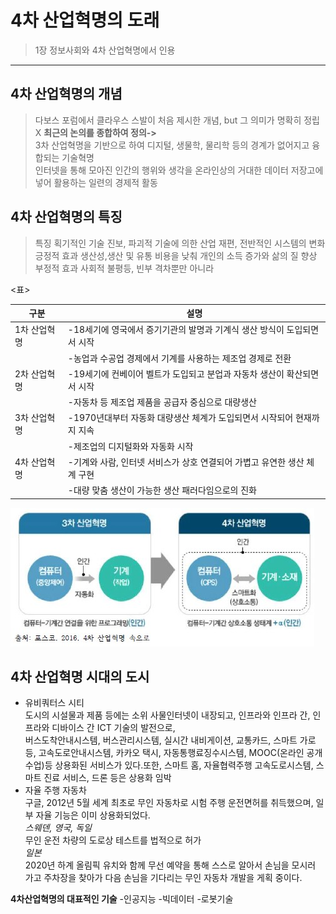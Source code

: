 # 4차 산업혁명의 도래

> 1장 정보사회와 4차 산업혁명에서 인용
***

## 4차 산업혁명의 개념
> 다보스 포럼에서 클라우스 스발이 처음 제시한 개념, but 그 의미가 명확히 정립X
**최근의 논의를 종합하여 정의->**<br>
3차 산업혁명을 기반으로 하여 디지털, 생물학, 물리학 등의 경계가 없어지고 융합되는 기술혁명<br>
인터넷을 통해 모아진 인간의 행위와 생각을 온라인상의 거대한 데이터 저장고에 넣어 활용하는 일련의 경제적 활동
## 4차 산업혁명의 특징
> 특징
획기적인 기술 진보, 파괴적 기술에 의한 산업 재편, 전반적인 시스템의 변화
> 긍정적 효과
생산성,생산 및 유통 비용을 낮춰 개인의 소득 증가와 삶의 질 향상
> 부정적 효과
사회적 불평등, 빈부 격차뿐만 아니라

<표>

|구분|설명|
|---|---|
|1차 산업혁명|-18세기에 영국에서 증기기관의 발명과 기계식 생산 방식이 도입되면서 시작|
||-농업과 수공업 경제에서 기계를 사용하는 제조업 경제로 전환|
|2차 산업혁명|-19세기에 컨베이어 벨트가 도입되고 분업과 자동차 생산이 확산되면서 시작|
||-자동차 등 제조업 제품을 공급자 중심으로 대량생산|
|3차 산업혁명|-1970년대부터 자동화 대량생산 체계가 도입되면서 시작되어 현재까지 지속|
||-제조업의 디지털화와 자동화 시작|
|4차 산업혁명|-기계와 사람, 인터넷 서비스가 상호 연결되어 가볍고 유연한 생산 체계 구현|
||-대량 맞춤 생산이 가능한 생산 패러다임으로의 진화|

![4차 산업혁명](./img/그림01_3차산업과4차산업.jpg)

## 4차 산업혁명 시대의 도시
- 유비쿼터스 시티<br>
도시의 시설물과 제품 등에는 소위 사물인터넷이 내장되고, 인프라와 인프라 간, 인프라와 디바이스 간 ICT 기술의 발전으로,<br>
버스도착안내시스템, 버스관리시스템, 실시간 내비게이션, 교통카드, 스마트 가로등, 고속도로안내시스템, 카카오 택시, 자동통행료징수시스템, MOOC(온라인 공개수업)등 상용화된 서비스가 있다.또한, 스마트 홈, 자율협력주행 고속도로시스템, 스마트 진료 서비스, 드론 등은 상용화 임박<br>
- 자율 주행 자동차<br>
구글, 2012년 5월 세계 최초로 무인 자동차로 시험 주행 운전면허를 취득했으며, 일부 자율 기능은 이미 상용화되었다.<br>
*스웨덴, 영국, 독일* <br>
무인 운전 차량의 도로상 테스트를 법적으로 허가<br>
*일본* <br>
2020년 하계 올림픽 유치와 함께 무선 예약을 통해 스스로 알아서 손님을 모시러 가고 주차장을 찾아가 다음 손님을 기다리는 무인 자동차 개발을 게획 중이다.<br>

**4차산업혁명의 대표적인 기술**
-인공지능
-빅데이터
-로봇기술
